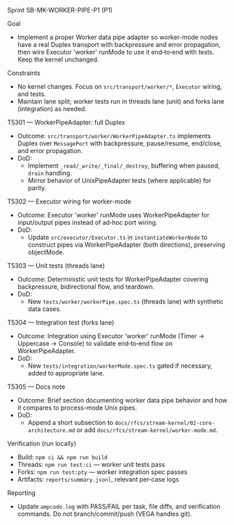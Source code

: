 Sprint SB-MK-WORKER-PIPE-P1 (P1)

Goal
- Implement a proper Worker data pipe adapter so worker-mode nodes have a real Duplex transport with backpressure and error propagation, then wire Executor 'worker' runMode to use it end‑to‑end with tests. Keep the kernel unchanged.

Constraints
- No kernel changes. Focus on `src/transport/worker/*`, `Executor` wiring, and tests.
- Maintain lane split; worker tests run in threads lane (unit) and forks lane (integration) as needed.

T5301 — WorkerPipeAdapter: full Duplex
- Outcome: `src/transport/worker/WorkerPipeAdapter.ts` implements Duplex over `MessagePort` with backpressure, pause/resume, end/close, and error propagation.
- DoD:
  - Implement `_read/_write/_final/_destroy`, buffering when paused, `drain` handling.
  - Mirror behavior of UnixPipeAdapter tests (where applicable) for parity.

T5302 — Executor wiring for worker-mode
- Outcome: Executor 'worker' runMode uses WorkerPipeAdapter for input/output pipes instead of ad‑hoc port wiring.
- DoD:
  - Update `src/executor/Executor.ts` in `instantiateWorkerNode` to construct pipes via WorkerPipeAdapter (both directions), preserving objectMode.

T5303 — Unit tests (threads lane)
- Outcome: Deterministic unit tests for WorkerPipeAdapter covering backpressure, bidirectional flow, and teardown.
- DoD:
  - New `tests/worker/workerPipe.spec.ts` (threads lane) with synthetic data cases.

T5304 — Integration test (forks lane)
- Outcome: Integration using Executor 'worker' runMode (Timer → Uppercase → Console) to validate end‑to‑end flow on WorkerPipeAdapter.
- DoD:
  - New `tests/integration/workerMode.spec.ts` gated if necessary, added to appropriate lane.

T5305 — Docs note
- Outcome: Brief section documenting worker data pipe behavior and how it compares to process-mode Unix pipes.
- DoD:
  - Append a short subsection to `docs/rfcs/stream-kernel/02-core-architecture.md` or add `docs/rfcs/stream-kernel/worker-mode.md`.

Verification (run locally)
- Build: `npm ci && npm run build`
- Threads: `npm run test:ci` — worker unit tests pass
- Forks: `npm run test:pty` — worker integration spec passes
- Artifacts: `reports/summary.jsonl`, relevant per‑case logs

Reporting
- Update `ampcode.log` with PASS/FAIL per task, file diffs, and verification commands. Do not branch/commit/push (VEGA handles git).
